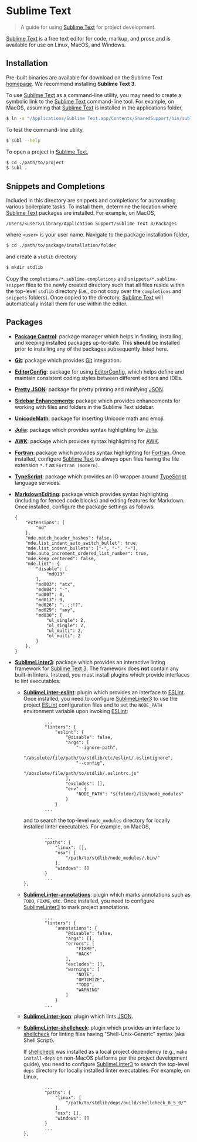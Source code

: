 <!--

@license Apache-2.0

Copyright (c) 2018 The Stdlib Authors.

Licensed under the Apache License, Version 2.0 (the "License");
you may not use this file except in compliance with the License.
You may obtain a copy of the License at

   http://www.apache.org/licenses/LICENSE-2.0

Unless required by applicable law or agreed to in writing, software
distributed under the License is distributed on an "AS IS" BASIS,
WITHOUT WARRANTIES OR CONDITIONS OF ANY KIND, either express or implied.
See the License for the specific language governing permissions and
limitations under the License.

-->

# Sublime Text

> A guide for using [Sublime Text][sublime-text] for project development.

[Sublime Text][sublime-text] is a free text editor for code, markup, and prose and is available for use on Linux, MacOS, and Windows.

## Installation

Pre-built binaries are available for download on the Sublime Text [homepage][sublime-text]. We recommend installing **Sublime Text 3**.

To use [Sublime Text][sublime-text] as a command-line utility, you may need to create a symbolic link to the [Sublime Text][sublime-text] command-line tool. For example, on MacOS, assuming that [Sublime Text][sublime-text] is installed in the applications folder,

```bash
$ ln -s "/Applications/Sublime Text.app/Contents/SharedSupport/bin/subl" /usr/local/bin/subl
```

To test the command-line utility,

```bash
$ subl --help
```

To open a project in [Sublime Text][sublime-text],

```bash
$ cd ./path/to/project
$ subl .
```

## Snippets and Completions

Included in this directory are snippets and completions for automating various boilerplate tasks. To install them, determine the location where [Sublime Text][sublime-text] packages are installed. For example, on MacOS,

```text
/Users/<user>/Library/Application Support/Sublime Text 3/Packages
```

where `<user>` is your user name. Navigate to the package installation folder,

```bash
$ cd ./path/to/package/installation/folder
```

and create a `stdlib` directory

```bash
$ mkdir stdlib
```

Copy the `completions/*.sublime-completions` and `snippets/*.sublime-snippet` files to the newly created directory such that all files reside within the top-level `stdlib` directory (i.e., do not copy over the `completions` and `snippets` folders). Once copied to the directory, [Sublime Text][sublime-text] will automatically install them for use within the editor.

## Packages

-   [**Package Control**][sublime-text-package-control]: package manager which helps in finding, installing, and keeping installed packages up-to-date. This **should** be installed prior to installing any of the packages subsequently listed here.

-   [**Git**][sublime-text-git]: package which provides [Git][git] integration.

-   [**EditorConfig**][sublime-text-editorconfig]: package for using [EditorConfig][editorconfig], which helps define and maintain consistent coding styles between different editors and IDEs.

-   [**Pretty JSON**][sublime-text-pretty-json]: package for pretty printing and minifying [JSON][json].

-   [**Sidebar Enhancements**][sublime-text-sidebar-enhancements]: package which provides enhancements for working with files and folders in the Sublime Text sidebar.

-   [**UnicodeMath**][sublime-text-unicode-math]: package for inserting Unicode math and emoji.

-   [**Julia**][sublime-text-julia]: package which provides syntax highlighting for [Julia][julia].

-   [**AWK**][sublime-text-awk]: package which provides syntax highlighting for [AWK][awk].

-   [**Fortran**][sublime-text-fortran]: package which provides syntax highlighting for [Fortran][fortran]. Once installed, configure [Sublime Text][sublime-text] to always open files having the file extension `*.f` as `Fortran (modern)`.

-   [**TypeScript**][sublime-text-typescript]: package which provides an IO wrapper around [TypeScript][typescript] language services.

-   [**MarkdownEditing**][sublime-text-markdownediting]: package which provides syntax highlighting (including for fenced code blocks) and editing features for Markdown. Once installed, configure the package settings as follows:

    ```text
    {
        "extensions": [
            "md"
        ],
        "mde.match_header_hashes": false,
        "mde.list_indent_auto_switch_bullet": true,
        "mde.list_indent_bullets": ["-", "-", "-"],
        "mde.auto_increment_ordered_list_number": true,
        "mde.keep_centered": false,
        "mde.lint": {
            "disable": [
                "md013"
            ],
            "md003": "atx",
            "md004": "-",
            "md007": 0,
            "md013": 0,
            "md026": ".,;:!?",
            "md029": "any",
            "md030": {
                "ul_single": 2,
                "ol_single": 2,
                "ul_multi": 2,
                "ol_multi": 2
            }
        },
    }
    ```

-   [**SublimeLinter3**][sublime-text-sublimelinter3]: package which provides an interactive linting framework for [Sublime Text 3][sublime-text]. The framework does **not** contain any built-in linters. Instead, you must install plugins which provide interfaces to lint executables.

    -   [**SublimeLinter-eslint**][sublime-text-sublimelinter-eslint]: plugin which provides an interface to [ESLint][eslint]. Once installed, you need to configure [SublimeLinter3][sublime-text-sublimelinter3] to use the project [ESLint][eslint] configuration files and to set the `NODE_PATH` environment variable upon invoking [ESLint][eslint]:

        ```text
                ...
                "linters": {
                    "eslint": {
                        "@disable": false,
                        "args": [
                            "--ignore-path",
                            "/absolute/file/path/to/stdlib/etc/eslint/.eslintignore",
                            "--config",
                            "/absolute/file/path/to/stdlib/.eslintrc.js"
                        ],
                        "excludes": [],
                        "env": {
                            "NODE_PATH": "${folder}/lib/node_modules"
                        }
                    }
                ...
        ```

        and to search the top-level `node_modules` directory for locally installed linter executables. For example, on MacOS,

        ```text
                ...
                "paths": {
                    "linux": [],
                    "osx": [
                        "/path/to/stdlib/node_modules/.bin/"
                    ],
                    "windows": []
                }
                ...
        },
        ```

    -   [**SublimeLinter-annotations**][sublime-text-sublimelinter-annotations]: plugin which marks annotations such as `TODO`, `FIXME`, etc. Once installed, you need to configure [SublimeLinter3][sublime-text-sublimelinter3] to mark project annotations.

        ```text
                ...
                "linters": {
                    "annotations": {
                        "@disable": false,
                        "args": [],
                        "errors": [
                            "FIXME",
                            "HACK"
                        ],
                        "excludes": [],
                        "warnings": [
                            "NOTE",
                            "OPTIMIZE",
                            "TODO",
                            "WARNING"
                        ]
                    }
                ...
        ```

    -   [**SublimeLinter-json**][sublime-text-sublimelinter-json]: plugin which lints [JSON][json].

    -   [**SublimeLinter-shellcheck**][sublime-text-sublimelinter-shellcheck]: plugin which provides an interface to [shellcheck][shellcheck] for linting files having "Shell-Unix-Generic" syntax (aka Shell Script).

        If [shellcheck][shellcheck] was installed as a local project dependency (e.g., `make install-deps` on non-MacOS platforms per the project development guide), you need to configure [SublimeLinter3][sublime-text-sublimelinter3] to search the top-level `deps` directory for locally installed linter executables. For example, on Linux,

        ```text
                ...
                "paths": {
                    "linux": [
                        "/path/to/stdlib/deps/build/shellcheck_0_5_0/"
                    ],
                    "osx": [],
                    "windows": []
                }
                ...
        },
        ```

<section class="links">

[sublime-text]: https://www.sublimetext.com/

[sublime-text-package-control]: https://packagecontrol.io

[sublime-text-git]: https://github.com/kemayo/sublime-text-git

[sublime-text-sublimelinter3]: https://github.com/SublimeLinter/SublimeLinter3

[sublime-text-sublimelinter-eslint]: https://github.com/roadhump/SublimeLinter-eslint

[sublime-text-sublimelinter-annotations]: https://github.com/SublimeLinter/SublimeLinter-annotations

[sublime-text-sublimelinter-json]: https://github.com/SublimeLinter/SublimeLinter-json

[sublime-text-sublimelinter-shellcheck]: https://github.com/SublimeLinter/SublimeLinter-shellcheck

[sublime-text-editorconfig]: https://github.com/sindresorhus/editorconfig-sublime

[sublime-text-pretty-json]: https://github.com/dzhibas/SublimePrettyJson

[sublime-text-sidebar-enhancements]: https://github.com/SideBarEnhancements-org/SideBarEnhancements

[sublime-text-unicode-math]: https://github.com/mvoidex/UnicodeMath

[sublime-text-markdownediting]: https://github.com/SublimeText-Markdown/MarkdownEditing

[sublime-text-julia]: https://github.com/JuliaEditorSupport/Julia-sublime

[sublime-text-awk]: https://github.com/JohnNilsson/awk-sublime

[sublime-text-fortran]: https://github.com/315234/SublimeFortran

[sublime-text-typescript]: https://github.com/Microsoft/TypeScript-Sublime-Plugin

[git]: https://git-scm.com/

[eslint]: http://eslint.org/

[shellcheck]: https://github.com/koalaman/shellcheck

[json]: http://www.json.org/

[editorconfig]: http://editorconfig.org/

[julia]: https://julialang.org/

[awk]: https://en.wikipedia.org/wiki/AWK

[fortran]: https://en.wikipedia.org/wiki/Fortran

[typescript]: https://www.typescriptlang.org/

</section>

<!-- /.links -->
